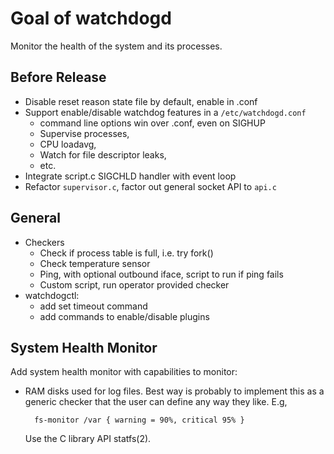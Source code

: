 Goal of watchdogd
=================

Monitor the health of the system and its processes.


Before Release
--------------

* Disable reset reason state file by default, enable in .conf
* Support enable/disable watchdog features in a `/etc/watchdogd.conf`
  - command line options win over .conf, even on SIGHUP
  - Supervise processes,
  - CPU loadavg,
  - Watch for file descriptor leaks,
  - etc.
* Integrate script.c SIGCHLD handler with event loop
* Refactor `supervisor.c`, factor out general socket API to `api.c`


General
-------

* Checkers
  - Check if process table is full, i.e. try fork()
  - Check temperature sensor
  - Ping, with optional outbound iface, script to run if ping fails
  - Custom script, run operator provided checker
* watchdogctl:
  - add set timeout command
  - add commands to enable/disable plugins


System Health Monitor
---------------------

Add system health monitor with capabilities to monitor:

* RAM disks used for log files.  Best way is probably to implement this
  as a generic checker that the user can define any way they like.  E.g,

        fs-monitor /var { warning = 90%, critical 95% }

  Use the C library API statfs(2).
